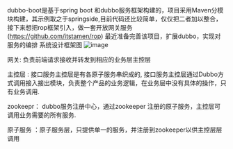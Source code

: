 dubbo-boot是基于spring boot 和dubbo服务框架构建的，项目采用Maven分模块构建，其示例取之于springside,目前代码还比较简单，仅仅把二者加以整合，接下来想把rop框架引入，做一套开放网关服务(https://github.com/itstamen/rop)
最近准备完善该项目，扩展dubbo，实现对服务的编排
系统设计框架图
![image](https://raw.githubusercontent.com/goodluckwgw/dubbo-boot/master/image/%E7%BB%98%E5%9B%BE1.jpg)

网关: 负责前端请求接收并转发到相应的业务层主控层  

主控层 : 接口服务主控层是有各原子服务串织成的, 接口服务主控层通过Dubbo方式调用接入接出模块，负责整个产品的业务逻辑，在业务层中没有具体的操作，只有业务调用.  

zookeepr： dubbo服务注册中心，通过zookeeper 注册的原子服务，主控层可调用业务需要的所有服务.  

原子服务 ：原子服务层，只提供单一的服务，并注册到zookeeper以供主控层层调用




